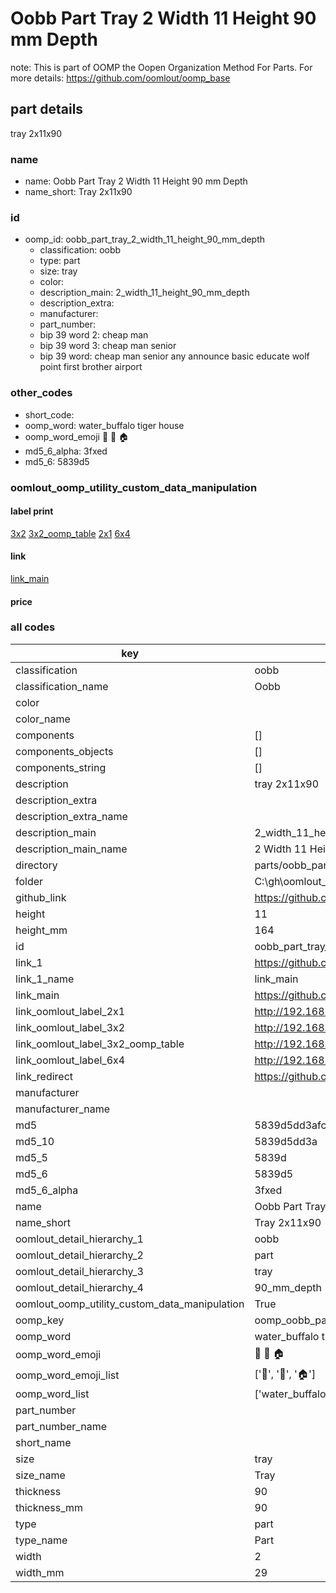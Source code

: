 # Oobb Part Tray 2 Width 11 Height 90 mm Depth  

note: This is part of OOMP the Oopen Organization Method For Parts. For more details: https://github.com/oomlout/oomp_base

##  part details
  



tray 2x11x90



### name
* name: Oobb Part Tray 2 Width 11 Height 90 mm Depth
* name_short: Tray 2x11x90 
### id
* oomp_id: oobb_part_tray_2_width_11_height_90_mm_depth
  * classification: oobb
  * type: part
  * size: tray
  * color: 
  * description_main: 2_width_11_height_90_mm_depth
  * description_extra: 
  * manufacturer: 
  * part_number: 
  * bip 39 word 2: cheap man
  * bip 39 word 3: cheap man senior
  * bip 39 word: cheap man senior any announce basic educate wolf point first brother airport

### other_codes
* short_code: 
* oomp_word: water_buffalo tiger house
* oomp_word_emoji :water_buffalo: :tiger: :house:
* md5_6_alpha: 3fxed
* md5_6: 5839d5






### oomlout_oomp_utility_custom_data_manipulation
#### label print
[3x2](http://192.168.1.245:1112/?label=oomp%203fxed)
[3x2_oomp_table](http://192.168.1.108:1112/?label=oomp%203fxed)
[2x1](http://192.168.1.242:1112/?label=oomp%203fxed)
[6x4](http://192.168.1.55:1112/?label=oomp%203fxed)    

#### link

[link_main](https://github.com/oomlout/oomlout_oobb_version_4_generated_parts/tree/main/navigation_oomp/oobb/part/tray/2_width_11_height_90_mm_depth/part)                              

#### price







### all codes 
| key | value |  
| --- | --- |  
| classification | oobb |  
| classification_name | Oobb |  
| color |  |  
| color_name |  |  
| components | [] |  
| components_objects | [] |  
| components_string | [] |  
| description | tray 2x11x90 |  
| description_extra |  |  
| description_extra_name |  |  
| description_main | 2_width_11_height_90_mm_depth |  
| description_main_name | 2 Width 11 Height 90 mm Depth |  
| directory | parts/oobb_part_tray_2_width_11_height_90_mm_depth |  
| folder | C:\gh\oomlout_oobb_version_4_generated_parts\parts\oobb_part_tray_2_width_11_height_90_mm_depth |  
| github_link | https://github.com/oomlout/oomlout_oomp_part_src/tree/main/parts/oobb_part_tray_2_width_11_height_90_mm_depth |  
| height | 11 |  
| height_mm | 164 |  
| id | oobb_part_tray_2_width_11_height_90_mm_depth |  
| link_1 | https://github.com/oomlout/oomlout_oobb_version_4_generated_parts/tree/main/navigation_oomp/oobb/part/tray/2_width_11_height_90_mm_depth/part |  
| link_1_name | link_main |  
| link_main | https://github.com/oomlout/oomlout_oobb_version_4_generated_parts/tree/main/navigation_oomp/oobb/part/tray/2_width_11_height_90_mm_depth/part |  
| link_oomlout_label_2x1 | http://192.168.1.242:1112/?label=oomp%203fxed |  
| link_oomlout_label_3x2 | http://192.168.1.245:1112/?label=oomp%203fxed |  
| link_oomlout_label_3x2_oomp_table | http://192.168.1.108:1112/?label=oomp%203fxed |  
| link_oomlout_label_6x4 | http://192.168.1.55:1112/?label=oomp%203fxed |  
| link_redirect | https://github.com/oomlout/oomlout_oobb_version_4_generated_parts/tree/main/parts/oobb_tray_02_11_90 |  
| manufacturer |  |  
| manufacturer_name |  |  
| md5 | 5839d5dd3afcc8d04c04a0a38761b137 |  
| md5_10 | 5839d5dd3a |  
| md5_5 | 5839d |  
| md5_6 | 5839d5 |  
| md5_6_alpha | 3fxed |  
| name | Oobb Part Tray 2 Width 11 Height 90 mm Depth |  
| name_short | Tray 2x11x90  |  
| oomlout_detail_hierarchy_1 | oobb |  
| oomlout_detail_hierarchy_2 | part |  
| oomlout_detail_hierarchy_3 | tray |  
| oomlout_detail_hierarchy_4 | 90_mm_depth |  
| oomlout_oomp_utility_custom_data_manipulation | True |  
| oomp_key | oomp_oobb_part_tray_2_width_11_height_90_mm_depth |  
| oomp_word | water_buffalo tiger house |  
| oomp_word_emoji | :water_buffalo: :tiger: :house: |  
| oomp_word_emoji_list | [':water_buffalo:', ':tiger:', ':house:'] |  
| oomp_word_list | ['water_buffalo', 'tiger', 'house'] |  
| part_number |  |  
| part_number_name |  |  
| short_name |  |  
| size | tray |  
| size_name | Tray |  
| thickness | 90 |  
| thickness_mm | 90 |  
| type | part |  
| type_name | Part |  
| width | 2 |  
| width_mm | 29 |  

